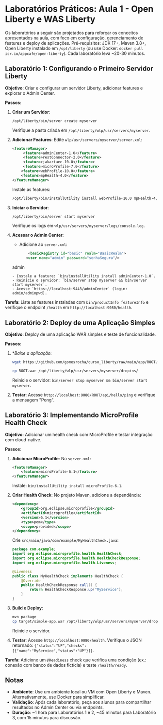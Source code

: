 # Laboratórios Práticos: Aula 1 - Open Liberty e WAS Liberty

Os laboratórios a seguir são projetados para reforçar os conceitos apresentados na aula, com foco em configuração, gerenciamento de features e deploy de aplicações. Pré-requisitos: JDK 17+, Maven 3.8+, Open Liberty instalado em `/opt/liberty` (ou use Docker: `docker pull icr.io/appcafe/open-liberty`). Cada laboratório leva ~20-30 minutos.

## Laboratório 1: Configurando o Primeiro Servidor Liberty

**Objetivo**: Criar e configurar um servidor Liberty, adicionar features e explorar o Admin Center.

**Passos**:
1. **Criar um Servidor**:
   ```bash
   /opt/liberty/bin/server create myserver
   ```
   Verifique a pasta criada em `/opt/liberty/wlp/usr/servers/myserver`.

2. **Adicionar Features**:
   Edite `wlp/usr/servers/myserver/server.xml`:
   ```xml
   <featureManager>
        <feature>adminCenter-1.0</feature>
        <feature>restConnector-2.0</feature>
        <feature>jakartaee-10.0</feature>
        <feature>microProfile-7.0</feature>
       <feature>webProfile-10.0</feature>
       <feature>mpHealth-4.0</feature>
   </featureManager>
   ```
   Instale as features:
   ```bash
   /opt/liberty/bin/installUtility install webProfile-10.0 mpHealth-4.0
   ```

3. **Iniciar o Servidor**:
   ```bash
   /opt/liberty/bin/server start myserver
   ```
   Verifique os logs em `wlp/usr/servers/myserver/logs/console.log`.

4. **Acessar o Admin Center**:
   - Adicione ao `server.xml`:
     ```xml
         <basicRegistry id="basic" realm="BasicRealm">
        <user name="admin" password="senhaSegura"/>
    </basicRegistry>

    <administrator-role>
        <user>admin</user>
    </administrator-role>

     ```
   - Instale a feature: `bin/installUtility install adminCenter-1.0`.
   - Reinicie o servidor: `bin/server stop myserver && bin/server start myserver`.
   - Acesse `https://localhost:9443/adminCenter` (login: admin/adminpwd).

**Tarefa**: Liste as features instaladas com `bin/productInfo featureInfo` e verifique o endpoint `/health` em `http://localhost:9080/health`.

## Laboratório 2: Deploy de uma Aplicação Simples

**Objetivo**: Deploy de uma aplicação WAR simples e teste de funcionalidade.

**Passos**:
1. **Baixe a aplicação*:
   
   ```bash
   wget https://github.com/gomesrocha/curso_liberty/raw/main/app/ROOT.war -O /opt/liberty/wlp/usr/servers/myserver/dropins/ROOT.war

   cp ROOT.war /opt/liberty/wlp/usr/servers/myserver/dropins/
   ```
   Reinicie o servidor: `bin/server stop myserver && bin/server start myserver`.

4. **Testar**:
   Acesse `http://localhost:9080/ROOT/api/hello/ping` e verifique a mensagem "Pong".


## Laboratório 3: Implementando MicroProfile Health Check

**Objetivo**: Adicionar um health check com MicroProfile e testar integração com cloud-native.

**Passos**:
1. **Adicionar MicroProfile**:
   No `server.xml`:
   ```xml
   <featureManager>
       <feature>microProfile-6.1</feature>
   </featureManager>
   ```
   Instale: `bin/installUtility install microProfile-6.1`.

2. **Criar Health Check**:
   No projeto Maven, adicione a dependência:
   ```xml
   <dependency>
       <groupId>org.eclipse.microprofile</groupId>
       <artifactId>microprofile</artifactId>
       <version>6.1</version>
       <type>pom</type>
       <scope>provided</scope>
   </dependency>
   ```
   Crie `src/main/java/com/example/MyHealthCheck.java`:
   ```java
   package com.example;
   import org.eclipse.microprofile.health.HealthCheck;
   import org.eclipse.microprofile.health.HealthCheckResponse;
   import org.eclipse.microprofile.health.Liveness;

   @Liveness
   public class MyHealthCheck implements HealthCheck {
       @Override
       public HealthCheckResponse call() {
           return HealthCheckResponse.up("MyService");
       }
   }
   ```

3. **Build e Deploy**:
   ```bash
   mvn package
   cp target/simple-app.war /opt/liberty/wlp/usr/servers/myserver/dropins/
   ```
   Reinicie o servidor.

4. **Testar**:
   Acesse `http://localhost:9080/health`. Verifique o JSON retornado: `{"status":"UP","checks":[{"name":"MyService","status":"UP"}]}`.

**Tarefa**: Adicione um `@Readiness` check que verifica uma condição (ex.: conexão com banco de dados fictícia) e teste `/health/ready`.

## Notas
- **Ambiente**: Use um ambiente local ou VM com Open Liberty e Maven. Alternativamente, use Docker para simplificar.
- **Validação**: Após cada laboratório, peça aos alunos para compartilhar resultados no Admin Center ou via endpoints.
- **Duração**: ~1 hora para Laboratórios 1 e 2, ~45 minutos para Laboratório 3, com 15 minutos para discussão.